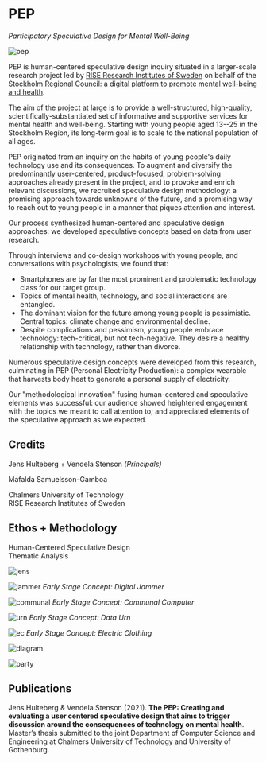 # **PEP**

*Participatory Speculative Design for Mental Well-Being*

![pep](https://user-images.githubusercontent.com/1661078/136336488-478a88cf-c52b-4af7-8bd1-c12a224ce6d9.png)

PEP is human-centered speculative design inquiry situated in a larger-scale research project led by [RISE Research Institutes of Sweden](https://www.ri.se/) on behalf of the [Stockholm Regional Council](https://www.sll.se/): a [digital platform to promote mental well-being and health](https://www.ri.se/en/what-we-do/projects/digital-platform-to-promote-mental-well-being-and-health).

The aim of the project at large is to provide a well-structured, high-quality, scientifically-substantiated set of informative and supportive services for mental health and well-being. Starting with young people aged 13--25 in the Stockholm Region, its long-term goal is to scale to the national population of all ages. 

PEP originated from an inquiry on the habits of young people's daily technology use and its consequences. To augment and diversify the predominantly user-centered, product-focused, problem-solving approaches already present in the project, and to provoke and enrich relevant discussions, we recruited speculative design methodology: a promising approach towards unknowns of the future, and a promising way to reach out to young people in a manner that piques attention and interest.

Our process synthesized human-centered and speculative design approaches: we developed speculative concepts based on data from user research. 

Through interviews and co-design workshops with young people, and conversations with psychologists, we found that:

- Smartphones are by far the most prominent and problematic technology class for our target group.
- Topics of mental health, technology, and social interactions are entangled.
- The dominant vision for the future among young people is pessimistic. Central topics: climate change and environmental decline.
- Despite complications and pessimism, young people embrace technology: tech-critical, but not tech-negative. They desire a healthy relationship with technology, rather than divorce.

Numerous speculative design concepts were developed from this research, culminating in PEP (Personal Electricity Production): a complex wearable that harvests body heat to generate a personal supply of electricity.

Our "methodological innovation" fusing human-centered and speculative elements was successful: our audience showed heightened engagement with the topics we meant to call attention to; and appreciated elements of the speculative approach as we expected.

## **Credits**

Jens Hulteberg + Vendela Stenson *(Principals)*

Mafalda Samuelsson-Gamboa

Chalmers University of Technology  
RISE Research Institutes of Sweden

## **Ethos** + **Methodology**

Human-Centered Speculative Design  
Thematic Analysis

![jens](https://user-images.githubusercontent.com/1661078/136342893-d97d5dfb-512c-4e28-8119-bf655e5f7f2c.png)

![jammer](https://user-images.githubusercontent.com/1661078/136342936-1e762dfc-9f84-4fb5-8893-f3b53ce0d7b4.png)
*Early Stage Concept: Digital Jammer*

![communal](https://user-images.githubusercontent.com/1661078/136343049-d937a194-980f-4d0b-bf58-4dae8990330d.png)
*Early Stage Concept: Communal Computer*

![urn](https://user-images.githubusercontent.com/1661078/136343117-c6b50498-3b3f-40f3-89f3-49cb50dd0f87.png)
*Early Stage Concept: Data Urn*

![ec](https://user-images.githubusercontent.com/1661078/136343141-795676f2-904a-4ffe-93e6-8622c183ccf8.png)
*Early Stage Concept: Electric Clothing*

![diagram](https://user-images.githubusercontent.com/1661078/136343207-50d29a7d-cb6b-4f5f-ba07-fca35eeb669f.png)

![party](https://user-images.githubusercontent.com/1661078/136343357-58e7d7b4-0389-4f02-bee8-b5d0c82e3aa6.png)

## **Publications**

Jens Hulteberg & Vendela Stenson (2021). **The PEP: Creating and evaluating a user centered speculative design that aims to trigger discussion around the consequences of technology on mental health**. Master’s thesis submitted to the joint Department of Computer Science and Engineering at Chalmers University of Technology and University of Gothenburg.
